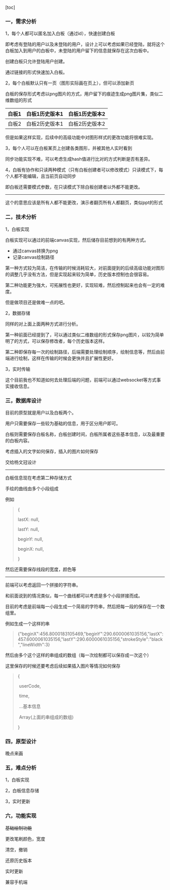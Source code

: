 [toc]

### 一，需求分析

1，每个人都可以匿名加入白板（通过id），快速创建白板

即考虑有登陆的用户以及未登陆的用户，设计上可以考虑如果已经登陆，就将这个白板加入到用户的白板中，未登陆的用户留下的信息就保存在这次白板中。

创建白板只允许登陆用户创建。

通过链接的形式快速加入白板。

2，每个白板默认只有一页（图形实际画在页上），但可以添加新页

白板的保存形式考虑以png图片的方式，用户留下的痕迹生成png图片集，类似二维数组的形式

| 白板1 | 白板1历史版本1 | 白板1历史版本2 |
| ----- | -------------- | -------------- |
| 白板2 | 白板2历史版本1 | 白板2历史版本2 |

但是如果这样实现，后续中的高级功能中对图形样式的更改功能将很难实现。

3，每个人可以在白板某页上创建各类图形，并被其他人实时看到

同步功能实现不难，可以考虑生成hash值进行比对的方式判断是否有差异。

4，白板有协作和只读两种模式（只有白板创建者可以修改模式）只读模式下，每个人都不能编辑，且当前页自动同步

即白板还需要模式参数，在只读模式下除白板创建者以外都不能更改。

<hr>

这个的意思应该是所有人都不能更改，演示者翻页所有人都翻页，类似ppt的形式



### 二，技术分析

1，白板实现

白板实现可以通过的前端canvas实现，然后储存目前想到的有两种方式。

- 通过canvas转换为png
- 记录canvas绘制路径

第一种方式较为简洁，在传输的时候消耗较大，对前面提到的后续高级功能对图形的调整几乎没有方法，但是实现起来较为简单，历史版本控制也会很容易。

第二种功能更为强大，可拓展性也更好，实现较难，然后控制起来也会有一定的难度。

但是做项目还是做难一点的吧。

2，数据存储

同样的对上面上面两种方式进行分析。

第一种前面已经提到了，可以通过类似二维数组的形式保存png图片，以较为简单明了的方式，可以保存修改者，每个历史版本这样。

第二种即保存每一次的绘制路径，后端需要处理绘制顺序，绘制信息等，然后由前端进行绘制，这样在传输的时候会更快并且扩展性更好。

3，实时传输

这个目前我也不知道如何去处理后端的问题，前端可以通过websocket等方式事实接收信息。

### 三，数据库设计

目前的原型就是用户以及白板两个。

用户只需要保存一些较为基础的信息，用于区分用户即可。

白板则需要保存白板名称，白板创建时间，白板所属者这些基本信息，以及最重要的白板内容。

考虑插入的文字如何保存，插入的图片如何保存

交给杨文冠设计

<hr>

白板信息现在考虑第二种存储方式

手绘的曲线由多个小段组成

例如

> {
>
>   lastX: null,
>
>   lastY:  null,
>
>   beginY: null,
>
>   beginX: null,
>
> }

然后还需要保存线段的宽度，颜色等

<hr>

前端可以考虑返回一个拼接的字符串。

和前面说到的情况类似，每一个曲线都可以考虑是多个小段拼接而成。

目前的考虑是前端每一小段生成一个简易的字符串，然后把每一段的保存在一个数组里。

例如生成一个这样的串

> {"beginX":456.8000183105469,"beginY":290.6000061035156,"lastX":457.6000061035156,"lastY":290.6000061035156,"strokeStyle":"black","lineWidth":3}

然后由多个这个这样的串组成的数组（每一次绘制都可以保存成一次这个）

这里保存的时候还要考虑后续如果插入图片等情况如何保存

> {
>
> ​	userCode, 
>
> ​	time,
>
> ​	...基本信息
>
> ​	Array(上面的串组成的数组)
>
> }

### 四，原型设计

晚点来画

### 五，难点分析

1，白板实现

2，白板信息存储

3，实时更新

### 六，功能实现

~~基础绘制功能~~

更改笔刷颜色，宽度

清空，撤销

还原历史版本

实时更新

兼容手机端